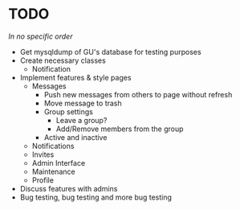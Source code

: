 TODO
====

<em>In no specific order</em>

- Get mysqldump of GU's database for testing purposes
- Create necessary classes
    - Notification
- Implement features & style pages
    - Messages
        - Push new messages from others to page without refresh
        - Move message to trash
        - Group settings
            - Leave a group?
            - Add/Remove members from the group
        - Active and inactive
    - Notifications
    - Invites
    - Admin Interface
    - Maintenance
    - Profile
- Discuss features with admins
- Bug testing, bug testing and more bug testing
